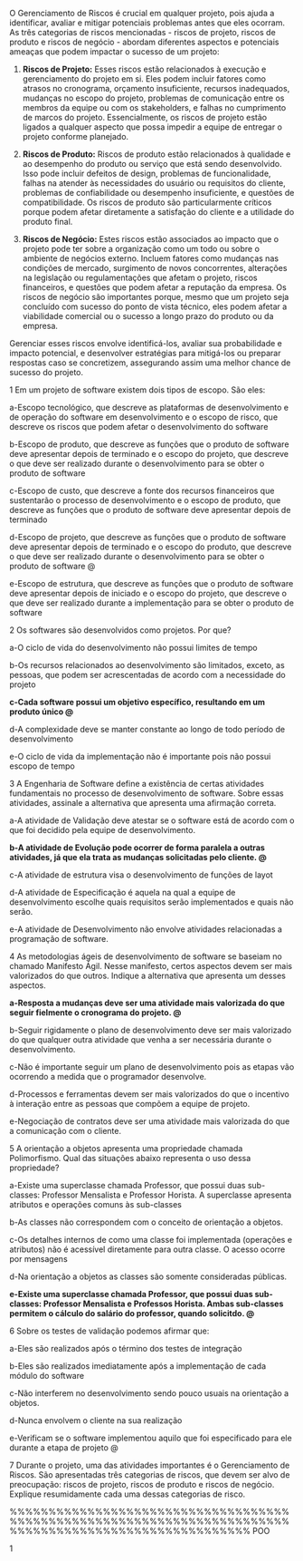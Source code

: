 O Gerenciamento de Riscos é crucial em qualquer projeto, pois ajuda a identificar, avaliar e mitigar potenciais problemas antes que eles ocorram. As três categorias de riscos mencionadas - riscos de projeto, riscos de produto e riscos de negócio - abordam diferentes aspectos e potenciais ameaças que podem impactar o sucesso de um projeto:

1. **Riscos de Projeto:** Esses riscos estão relacionados à execução e gerenciamento do projeto em si. Eles podem incluir fatores como atrasos no cronograma, orçamento insuficiente, recursos inadequados, mudanças no escopo do projeto, problemas de comunicação entre os membros da equipe ou com os stakeholders, e falhas no cumprimento de marcos do projeto. Essencialmente, os riscos de projeto estão ligados a qualquer aspecto que possa impedir a equipe de entregar o projeto conforme planejado.

2. **Riscos de Produto:** Riscos de produto estão relacionados à qualidade e ao desempenho do produto ou serviço que está sendo desenvolvido. Isso pode incluir defeitos de design, problemas de funcionalidade, falhas na atender às necessidades do usuário ou requisitos do cliente, problemas de confiabilidade ou desempenho insuficiente, e questões de compatibilidade. Os riscos de produto são particularmente críticos porque podem afetar diretamente a satisfação do cliente e a utilidade do produto final.

3. **Riscos de Negócio:** Estes riscos estão associados ao impacto que o projeto pode ter sobre a organização como um todo ou sobre o ambiente de negócios externo. Incluem fatores como mudanças nas condições de mercado, surgimento de novos concorrentes, alterações na legislação ou regulamentações que afetam o projeto, riscos financeiros, e questões que podem afetar a reputação da empresa. Os riscos de negócio são importantes porque, mesmo que um projeto seja concluído com sucesso do ponto de vista técnico, eles podem afetar a viabilidade comercial ou o sucesso a longo prazo do produto ou da empresa.

Gerenciar esses riscos envolve identificá-los, avaliar sua probabilidade e impacto potencial, e desenvolver estratégias para mitigá-los ou preparar respostas caso se concretizem, assegurando assim uma melhor chance de sucesso do projeto.

1
Em um projeto de software existem dois tipos de escopo. São eles:
	

a-Escopo tecnológico, que descreve as plataformas de desenvolvimento e de operação do software em desenvolvimento e o escopo de risco, que descreve os riscos que podem afetar o desenvolvimento do software
	

b-Escopo de produto, que descreve as funções que o produto de software deve apresentar depois de terminado e o escopo do projeto, que descreve o que deve ser realizado durante o desenvolvimento para se obter o produto de software
	

c-Escopo de custo, que descreve a fonte dos recursos financeiros que sustentarão o processo de desenvolvimento e o escopo de produto, que descreve as funções que o produto de software deve apresentar depois de terminado
	

d-Escopo de projeto, que descreve as funções que o produto de software deve apresentar depois de terminado e o escopo do produto, que descreve o que deve ser realizado durante o desenvolvimento para se obter o produto de software @
	

e-Escopo de estrutura, que descreve as funções que o produto de software deve apresentar depois de iniciado e o escopo do projeto, que descreve o que deve ser realizado durante a implementação para se obter o produto de software

2
Os softwares são desenvolvidos como projetos. Por que?
	

a-O ciclo de vida do desenvolvimento não possui limites de tempo
	

b-Os recursos relacionados ao desenvolvimento são limitados, exceto, as pessoas, que podem ser acrescentadas de acordo com a necessidade do projeto
	

**c-Cada software possui um objetivo específico, resultando em um produto único @**
	

d-A complexidade deve se manter constante ao longo de todo período de desenvolvimento
	

e-O ciclo de vida da implementação não é importante pois  não possui escopo de tempo

3
A Engenharia de Software define a existência de certas atividades fundamentais no processo de desenvolvimento de software. Sobre essas atividades, assinale a alternativa que apresenta uma afirmação correta.
	

a-A atividade de Validação deve atestar se o software está de acordo com o que foi decidido pela equipe de desenvolvimento.
	

**b-A atividade de Evolução pode ocorrer de forma paralela a outras atividades, já que ela trata as mudanças solicitadas pelo cliente. @**
	

 c-A atividade de estrutura visa o desenvolvimento de funções de layot
	

d-A atividade de Especificação é aquela na qual a equipe de desenvolvimento escolhe quais requisitos serão implementados e quais não serão.
	

e-A atividade de Desenvolvimento não envolve atividades relacionadas a programação de software.

4
As metodologias ágeis de desenvolvimento de software se baseiam no chamado Manifesto Ágil. Nesse manifesto, certos aspectos devem ser mais valorizados do que outros. Indique a alternativa que apresenta um desses aspectos.
	

**a-Resposta a mudanças deve ser uma atividade mais valorizada do que seguir fielmente o cronograma do projeto. @**
	

b-Seguir rigidamente o plano de desenvolvimento deve ser mais valorizado do que qualquer outra atividade que venha a ser necessária durante o desenvolvimento.
	

c-Não é importante seguir um plano de desenvolvimento pois as etapas vão ocorrendo a medida que o programador desenvolve.
	

d-Processos e ferramentas devem ser mais valorizados do que o incentivo à interação entre as pessoas que compõem a equipe de projeto.
	

e-Negociação de contratos deve ser uma atividade mais valorizada do que a comunicação com o cliente.


5
A orientação a objetos apresenta uma propriedade chamada Polimorfismo. Qual das situações abaixo representa o uso dessa propriedade?
	

a-Existe uma superclasse chamada Professor, que possui duas sub-classes: Professor Mensalista e Professor Horista. A superclasse apresenta atributos e operações comuns às sub-classes
	

b-As classes não correspondem com o conceito de orientação a objetos.
	

c-Os detalhes internos de como uma classe foi implementada (operações e atributos) não é acessível diretamente para outra classe. O acesso ocorre por mensagens
	

d-Na orientação a objetos as classes são somente consideradas públicas.
	

**e-Existe uma superclasse chamada Professor, que possui duas sub-classes: Professor Mensalista e Professos Horista. Ambas sub-classes permitem o cálculo do salário do professor, quando solicitdo. @**

6
Sobre os testes de validação podemos afirmar que:
	

a-Eles são realizados após o término dos testes de integração
	

b-Eles são realizados imediatamente após a implementação de cada módulo do software
	

c-Não interferem no desenvolvimento sendo pouco usuais na orientação a objetos.
	

d-Nunca envolvem o cliente na sua realização
	

e-Verificam se o software implementou aquilo que foi especificado para ele durante a etapa de projeto @

7
Durante o projeto, uma das atividades importantes é o Gerenciamento de Riscos. São apresentadas três categorias de riscos, que devem ser alvo de preocupação: riscos de projeto, riscos de produto e riscos de negócio. Explique resumidamente cada uma dessas categorias de risco.

%%%%%%%%%%%%%%%%%%%%%%%%%%%%%%%%%%%%%%%%%%%%%%%%%%%%%%%%%%%%%%%%%%%%%%%%%%%%%%%%%%%%%%%%%%%%%%%%%%%%%%%
POO

1